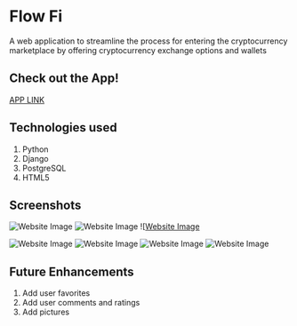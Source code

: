 # Flow Fi
   A web application to streamline the process for entering the cryptocurrency marketplace by offering cryptocurrency exchange options and wallets
   
## Check out the App!

[APP LINK](https://flowfiapp.herokuapp.com/)

## Technologies used
  
  1. Python
  2. Django
  3. PostgreSQL
  4. HTML5

## Screenshots 

![Website Image](https://photos.google.com/search/_tra_/photo/AF1QipMXofKR1l7Nmpgnkr1sbrMyDE73KASVFuPrUeq2)
![Website Image](https://photos.google.com/search/_tra_/photo/AF1QipPPTvF824AEVXGDYewjTBmfAFhecjw3G_K_X-Q5)
![[Website Image](https://photos.app.goo.gl/ZkKPjj2vkBotZrKcA)

![Website Image]()
![Website Image]()
![Website Image]()
![Website Image]()

## Future Enhancements
   
  1. Add user favorites
  2. Add user comments and ratings
  3. Add pictures
